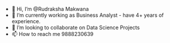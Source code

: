 - 👋 Hi, I’m @Rudraksha Makwana
- 🌱 I’m currently working as Business Analyst - have 4+ years of experience. 
- 💞️ I’m looking to collaborate on Data Science Projects 
- 📫 How to reach me 9888230639

<!---
RudraKirthi/RudraKirthi is a ✨ special ✨ repository because its `README.md` (this file) appears on your GitHub profile.
You can click the Preview link to take a look at your changes.
--->
